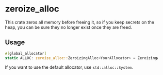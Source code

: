 # zeroize_alloc
This crate zeros all memory before freeing it, so if you keep secrets on the heap, you can be sure they no longer exist once they are freed.

## Usage
```rust
#[global_allocator]
static ALLOC: zeroize_alloc::ZeroizingAlloc<YourAllocator> = ZeroizingAlloc(YourAllocator);
```

If you want to use the default allocator, use `std::alloc::System`.